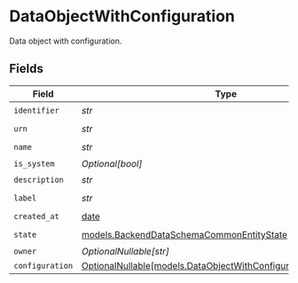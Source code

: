 # DataObjectWithConfiguration

Data object with configuration.


## Fields

| Field                                                                                                                      | Type                                                                                                                       | Required                                                                                                                   | Description                                                                                                                |
| -------------------------------------------------------------------------------------------------------------------------- | -------------------------------------------------------------------------------------------------------------------------- | -------------------------------------------------------------------------------------------------------------------------- | -------------------------------------------------------------------------------------------------------------------------- |
| `identifier`                                                                                                               | *str*                                                                                                                      | :heavy_check_mark:                                                                                                         | N/A                                                                                                                        |
| `urn`                                                                                                                      | *str*                                                                                                                      | :heavy_check_mark:                                                                                                         | N/A                                                                                                                        |
| `name`                                                                                                                     | *str*                                                                                                                      | :heavy_check_mark:                                                                                                         | N/A                                                                                                                        |
| `is_system`                                                                                                                | *Optional[bool]*                                                                                                           | :heavy_minus_sign:                                                                                                         | N/A                                                                                                                        |
| `description`                                                                                                              | *str*                                                                                                                      | :heavy_check_mark:                                                                                                         | N/A                                                                                                                        |
| `label`                                                                                                                    | *str*                                                                                                                      | :heavy_check_mark:                                                                                                         | N/A                                                                                                                        |
| `created_at`                                                                                                               | [date](https://docs.python.org/3/library/datetime.html#date-objects)                                                       | :heavy_check_mark:                                                                                                         | N/A                                                                                                                        |
| `state`                                                                                                                    | [models.BackendDataSchemaCommonEntityState](../models/backenddataschemacommonentitystate.md)                               | :heavy_check_mark:                                                                                                         | Entity state.                                                                                                              |
| `owner`                                                                                                                    | *OptionalNullable[str]*                                                                                                    | :heavy_minus_sign:                                                                                                         | N/A                                                                                                                        |
| `configuration`                                                                                                            | [OptionalNullable[models.DataObjectWithConfigurationConfiguration]](../models/dataobjectwithconfigurationconfiguration.md) | :heavy_minus_sign:                                                                                                         | N/A                                                                                                                        |